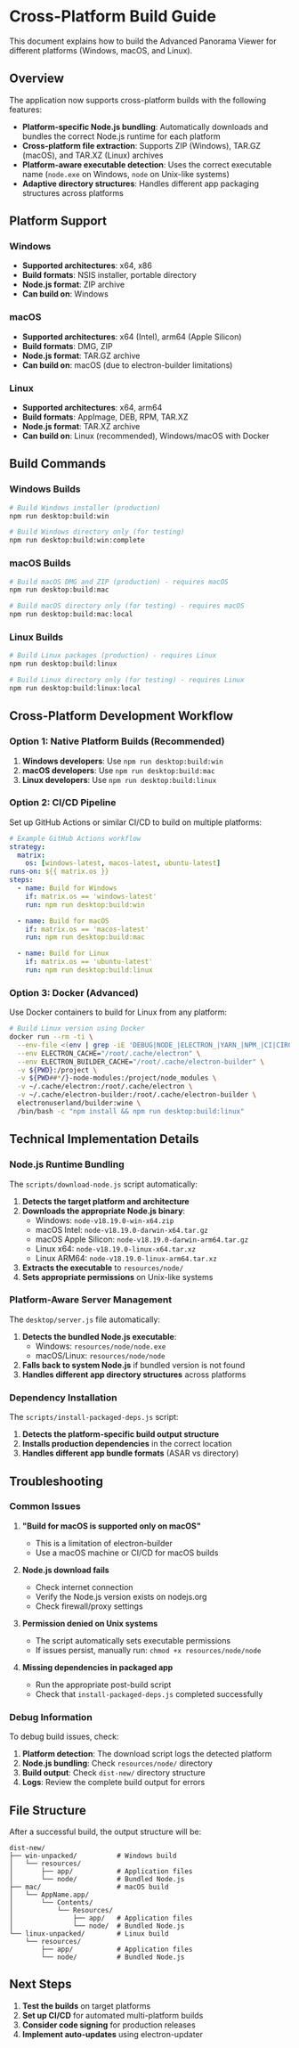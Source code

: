 # Cross-Platform Build Guide

This document explains how to build the Advanced Panorama Viewer for different platforms (Windows, macOS, and Linux).

## Overview

The application now supports cross-platform builds with the following features:

- **Platform-specific Node.js bundling**: Automatically downloads and bundles the correct Node.js runtime for each platform
- **Cross-platform file extraction**: Supports ZIP (Windows), TAR.GZ (macOS), and TAR.XZ (Linux) archives
- **Platform-aware executable detection**: Uses the correct executable name (`node.exe` on Windows, `node` on Unix-like systems)
- **Adaptive directory structures**: Handles different app packaging structures across platforms

## Platform Support

### Windows

- **Supported architectures**: x64, x86
- **Build formats**: NSIS installer, portable directory
- **Node.js format**: ZIP archive
- **Can build on**: Windows

### macOS

- **Supported architectures**: x64 (Intel), arm64 (Apple Silicon)
- **Build formats**: DMG, ZIP
- **Node.js format**: TAR.GZ archive
- **Can build on**: macOS (due to electron-builder limitations)

### Linux

- **Supported architectures**: x64, arm64
- **Build formats**: AppImage, DEB, RPM, TAR.XZ
- **Node.js format**: TAR.XZ archive
- **Can build on**: Linux (recommended), Windows/macOS with Docker

## Build Commands

### Windows Builds

```bash
# Build Windows installer (production)
npm run desktop:build:win

# Build Windows directory only (for testing)
npm run desktop:build:win:complete
```

### macOS Builds

```bash
# Build macOS DMG and ZIP (production) - requires macOS
npm run desktop:build:mac

# Build macOS directory only (for testing) - requires macOS
npm run desktop:build:mac:local
```

### Linux Builds

```bash
# Build Linux packages (production) - requires Linux
npm run desktop:build:linux

# Build Linux directory only (for testing) - requires Linux
npm run desktop:build:linux:local
```

## Cross-Platform Development Workflow

### Option 1: Native Platform Builds (Recommended)

1. **Windows developers**: Use `npm run desktop:build:win`
2. **macOS developers**: Use `npm run desktop:build:mac`
3. **Linux developers**: Use `npm run desktop:build:linux`

### Option 2: CI/CD Pipeline

Set up GitHub Actions or similar CI/CD to build on multiple platforms:

```yaml
# Example GitHub Actions workflow
strategy:
  matrix:
    os: [windows-latest, macos-latest, ubuntu-latest]
runs-on: ${{ matrix.os }}
steps:
  - name: Build for Windows
    if: matrix.os == 'windows-latest'
    run: npm run desktop:build:win

  - name: Build for macOS
    if: matrix.os == 'macos-latest'
    run: npm run desktop:build:mac

  - name: Build for Linux
    if: matrix.os == 'ubuntu-latest'
    run: npm run desktop:build:linux
```

### Option 3: Docker (Advanced)

Use Docker containers to build for Linux from any platform:

```bash
# Build Linux version using Docker
docker run --rm -ti \
  --env-file <(env | grep -iE 'DEBUG|NODE_|ELECTRON_|YARN_|NPM_|CI|CIRCLE|TRAVIS_TAG|TRAVIS|TRAVIS_REPO_|TRAVIS_BUILD_|TRAVIS_BRANCH|TRAVIS_PULL_REQUEST_|APPVEYOR_|CSC_|GH_|GITHUB_|BT_|AWS_|STRIP|BUILD_') \
  --env ELECTRON_CACHE="/root/.cache/electron" \
  --env ELECTRON_BUILDER_CACHE="/root/.cache/electron-builder" \
  -v ${PWD}:/project \
  -v ${PWD##*/}-node-modules:/project/node_modules \
  -v ~/.cache/electron:/root/.cache/electron \
  -v ~/.cache/electron-builder:/root/.cache/electron-builder \
  electronuserland/builder:wine \
  /bin/bash -c "npm install && npm run desktop:build:linux"
```

## Technical Implementation Details

### Node.js Runtime Bundling

The `scripts/download-node.js` script automatically:

1. **Detects the target platform and architecture**
2. **Downloads the appropriate Node.js binary**:
   - Windows: `node-v18.19.0-win-x64.zip`
   - macOS Intel: `node-v18.19.0-darwin-x64.tar.gz`
   - macOS Apple Silicon: `node-v18.19.0-darwin-arm64.tar.gz`
   - Linux x64: `node-v18.19.0-linux-x64.tar.xz`
   - Linux ARM64: `node-v18.19.0-linux-arm64.tar.xz`
3. **Extracts the executable** to `resources/node/`
4. **Sets appropriate permissions** on Unix-like systems

### Platform-Aware Server Management

The `desktop/server.js` file automatically:

1. **Detects the bundled Node.js executable**:
   - Windows: `resources/node/node.exe`
   - macOS/Linux: `resources/node/node`
2. **Falls back to system Node.js** if bundled version is not found
3. **Handles different app directory structures** across platforms

### Dependency Installation

The `scripts/install-packaged-deps.js` script:

1. **Detects the platform-specific build output structure**
2. **Installs production dependencies** in the correct location
3. **Handles different app bundle formats** (ASAR vs directory)

## Troubleshooting

### Common Issues

1. **"Build for macOS is supported only on macOS"**
   - This is a limitation of electron-builder
   - Use a macOS machine or CI/CD for macOS builds

2. **Node.js download fails**
   - Check internet connection
   - Verify the Node.js version exists on nodejs.org
   - Check firewall/proxy settings

3. **Permission denied on Unix systems**
   - The script automatically sets executable permissions
   - If issues persist, manually run: `chmod +x resources/node/node`

4. **Missing dependencies in packaged app**
   - Run the appropriate post-build script
   - Check that `install-packaged-deps.js` completed successfully

### Debug Information

To debug build issues, check:

1. **Platform detection**: The download script logs the detected platform
2. **Node.js bundling**: Check `resources/node/` directory
3. **Build output**: Check `dist-new/` directory structure
4. **Logs**: Review the complete build output for errors

## File Structure

After a successful build, the output structure will be:

```
dist-new/
├── win-unpacked/          # Windows build
│   └── resources/
│       ├── app/           # Application files
│       └── node/          # Bundled Node.js
├── mac/                   # macOS build
│   └── AppName.app/
│       └── Contents/
│           └── Resources/
│               ├── app/   # Application files
│               └── node/  # Bundled Node.js
└── linux-unpacked/        # Linux build
    └── resources/
        ├── app/           # Application files
        └── node/          # Bundled Node.js
```

## Next Steps

1. **Test the builds** on target platforms
2. **Set up CI/CD** for automated multi-platform builds
3. **Consider code signing** for production releases
4. **Implement auto-updates** using electron-updater
